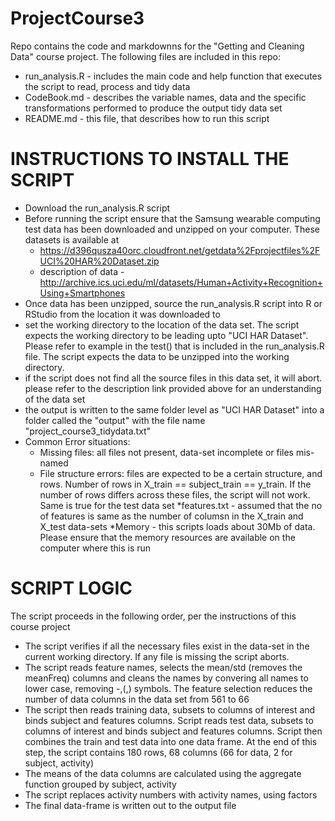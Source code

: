 ProjectCourse3
==============

Repo contains the code and markdownns for the "Getting and Cleaning Data" course project. 
The following files are included in this repo:

* run_analysis.R - includes the main code and help function that executes the script to read, process and tidy data 
* CodeBook.md - describes the variable names, data and the specific transformations performed to produce the output tidy data set 
* README.md - this file, that describes how to run this script

INSTRUCTIONS TO INSTALL THE SCRIPT
==================================

* Download the run_analysis.R script 
* Before running the script ensure that the Samsung wearable computing test data has been downloaded and unzipped on your computer. These datasets is available at
    * https://d396qusza40orc.cloudfront.net/getdata%2Fprojectfiles%2FUCI%20HAR%20Dataset.zip 
    * description of data - http://archive.ics.uci.edu/ml/datasets/Human+Activity+Recognition+Using+Smartphones 
* Once data has been unzipped, source the run_analysis.R script into R or RStudio from the location it was downloaded to
* set the working directory to the location of the data set. The script expects the working directory to be leading upto "UCI HAR Dataset". Please refer to example in the test() that is included in the run_analysis.R file. The script expects the data to be unzipped into the working directory.
* if the script does not find all the source files in this data set, it will abort. please refer to the description link provided above for an understanding of the data set
* the output is written to the same folder level as "UCI HAR Dataset" into a folder called the "output" with the file name "project_course3_tidydata.txt"
* Common Error situations:
    * Missing files: all files not present, data-set incomplete or files mis-named
    * File structure errors: files are expected to be a certain structure, and rows. Number of rows in X_train == subject_train == y_train. If the number of rows differs across these files, the script will not work. Same is true for the test data set
   *features.txt - assumed that the no of features is same as the number of columsn in the X_train and X_test data-sets
*Memory - this scripts loads about 30Mb of data. Please ensure that the memory resources are available on the computer where this is run
    
SCRIPT LOGIC
============

The script proceeds in the following order, per the instructions of this course project
*   The script verifies if all the necessary files exist in the data-set in the current working directory. If any file is missing the script aborts.
*   The script reads feature names, selects the mean/std (removes the meanFreq) columns and cleans the names by convering all names to lower case, removing -,(,) symbols. The feature selection reduces the number of data columns in the data set from 561 to 66
*   The script then reads training data, subsets to columns of interest and binds subject and features columns. Script reads test data, subsets to columns of interest and binds subject and features columns. Script then combines the train and test data into one data frame. At the end of this step, the script contains 180 rows, 68 columns (66 for data, 2 for subject, activity)
*   The means of the data columns are calculated using the aggregate function grouped by subject, activity
*   The script replaces activity numbers with activity names, using factors
*   The final data-frame is written out to the output file
